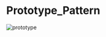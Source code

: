 # Prototype_Pattern
![prototype](https://github.com/user-attachments/assets/7ce85bc0-6a50-4691-8581-e6779109011b)
